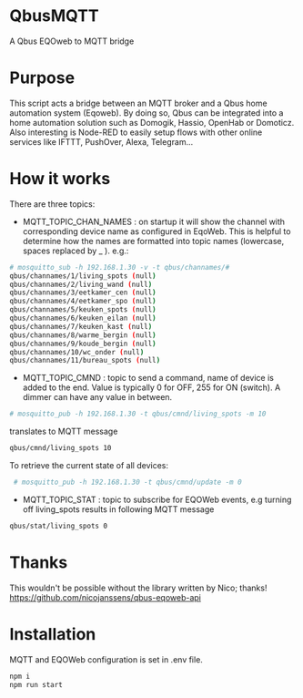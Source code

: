 # QbusMQTT
A Qbus EQOweb to MQTT bridge

# Purpose
This script acts a bridge between an MQTT broker and a Qbus home automation system (Eqoweb).
By doing so, Qbus can be integrated into a home automation solution such as Domogik, Hassio, OpenHab or Domoticz. Also interesting is Node-RED to easily setup flows with other online services like IFTTT, PushOver, Alexa, Telegram...

# How it works
There are three topics:
 - MQTT_TOPIC_CHAN_NAMES : on startup it will show the channel with corresponding device name as configured in EqoWeb. This is helpful to determine how the names are formatted into topic names (lowercase, spaces replaced by _ ).
 e.g.:
 ```bash
 # mosquitto_sub -h 192.168.1.30 -v -t qbus/channames/#
 qbus/channames/1/living_spots (null)
 qbus/channames/2/living_wand (null)
 qbus/channames/3/eetkamer_cen (null)
 qbus/channames/4/eetkamer_spo (null)
 qbus/channames/5/keuken_spots (null)
 qbus/channames/6/keuken_eilan (null)
 qbus/channames/7/keuken_kast (null)
 qbus/channames/8/warme_bergin (null)
 qbus/channames/9/koude_bergin (null)
 qbus/channames/10/wc_onder (null)
 qbus/channames/11/bureau_spots (null)

 ```
 - MQTT_TOPIC_CMND : topic to send a command, name of device is added to the end. Value is typically 0 for OFF, 255 for ON (switch). A dimmer can have any value in between.
```bash
# mosquitto_pub -h 192.168.1.30 -t qbus/cmnd/living_spots -m 10
 ```
 translates to MQTT message
 ```bash
 qbus/cmnd/living_spots 10
 ```
 To retrieve the current state of all devices:
```bash
 # mosquitto_pub -h 192.168.1.30 -t qbus/cmnd/update -m 0
```
 - MQTT_TOPIC_STAT : topic to subscribe for EQOWeb events, e.g turning off living_spots results in following MQTT message
 ```bash
 qbus/stat/living_spots 0
 ```

# Thanks
This wouldn't be possible without the library written by Nico; thanks! https://github.com/nicojanssens/qbus-eqoweb-api

# Installation
MQTT and EQOWeb configuration is set in .env file.

```bash
npm i
npm run start
```
